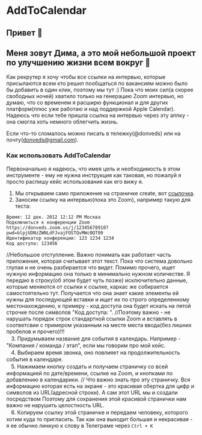 # AddToCalendar

## Привет 👋
## Меня зовут Дима, а это мой небольшой проект по улучшению жизни всем вокруг 🌈
Как рекрутер я хочу чтобы все ссылки на интервью, которые присылаются всем кто решил пообщаться по вакансиям можно было бы добавить в один клик, поэтому мы тут :)
Пока что моих сил(а скорее свободных ночей) хватило только на генерацию Zoom интервью, но думаю, что со временем я расширю функционал и для других платформ(плюс уже работаю и над поддержкой Apple Calendar).
Надеюсь что если тебе пришла ссылка на интервью через эту аппку - она смогла хоть немного облегчить жизнь.

Если что-то сломалось можно писать в тележку(@donveds) или на почту(donveds@gmail.com).

### Как использовать AddToCalendar

Первоначально я надеюсь, что имея цель и необходимость в этом инструменте - ему не нужна инструкция как таковая, но пожалуй я просто распишу кейс использования как его вижу я.
1. Мы открываем само приложение на страничке create, вот [ссылочка](http://www.add2cal.ru/index.html).
2. Заносим ссылку на интервью(пока это Zoom), например такую для теста: 
```
Время: 12 дек. 2012 12:12 PM Москва
Подключиться к конференции Zoom
https://donveds.zoom.us/j/12345678910?pwd=blpjUDNzZWNLdFJvajFOSTQvMWc0QT09
Идентификатор конференции: 123 1234 1234
Код доступа: 123456
```
//Небольшое отступление. Важно понимать как работает часть приложения, которая считывает этот текст. Пока что система довольно глупая и не очень разбирается что видет. Помимо прочего, ищет нужную информацию она только в минимально нужном количестве. Я передаю в строку(об этом будет чуть позже) исключительно данные, которые меняются от ссылки к ссылке, каркас же собирается самостоятельно тут. Получается что она знает какие элементы ей нужны для последующей вставки и ищет их по строго определенному местонахождению, к примеру - код доступа она будет искать на пятой строчке после символов "Код доступа: ".
//Поэтому важно - не нарушать порядок строк стандартной ссылки Zoom и вставлять в соответсвии с примером указанным на месте места ввода(без лишних пробелов и прочего)!!!  
ᅠ3. Придумываем название для события в календарь. Например - "Компания / команда / этап", если мы говорим про мой кейс.  
ᅠ4. Выбираем время звонка, оно повлияет на продолжительность события в календаре.  
ᅠ5. Нажимаем кнопку создать и получаем страничку со всей информацией по дате/времени, ссылке на Zoom, и кнопками по добавлению в календарики. 
// Что важно знать про эту страничку. Вся информацию которая есть на экране - это красивая обертка для цифр и символов из URL(адресной строки). А сам этот URL мы и создали посредством Поэтому для сохранения этой красивой странички нам важно не нарушить целостность URL.  
ᅠ6. Копируем ссылку этой страничке и передаем человеку, которого хотим куда то пригласить. Так как она выходит большая и некрасивая - я ее обычно линкую к слову в Телеграме через ``` Ctrl + K ```
